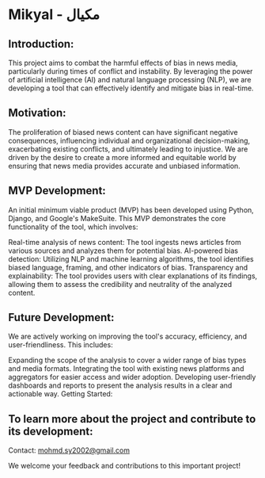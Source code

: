 # Mikyal - مكيال
## Introduction:

This project aims to combat the harmful effects of bias in news media, particularly during times of conflict and instability. By leveraging the power of artificial intelligence (AI) and natural language processing (NLP), we are developing a tool that can effectively identify and mitigate bias in real-time.

## Motivation:

The proliferation of biased news content can have significant negative consequences, influencing individual and organizational decision-making, exacerbating existing conflicts, and ultimately leading to injustice. We are driven by the desire to create a more informed and equitable world by ensuring that news media provides accurate and unbiased information.

## MVP Development:

An initial minimum viable product (MVP) has been developed using Python, Django, and Google's MakeSuite. This MVP demonstrates the core functionality of the tool, which involves:

Real-time analysis of news content: The tool ingests news articles from various sources and analyzes them for potential bias.
AI-powered bias detection: Utilizing NLP and machine learning algorithms, the tool identifies biased language, framing, and other indicators of bias.
Transparency and explainability: The tool provides users with clear explanations of its findings, allowing them to assess the credibility and neutrality of the analyzed content.

## Future Development:

We are actively working on improving the tool's accuracy, efficiency, and user-friendliness. This includes:

Expanding the scope of the analysis to cover a wider range of bias types and media formats.
Integrating the tool with existing news platforms and aggregators for easier access and wider adoption.
Developing user-friendly dashboards and reports to present the analysis results in a clear and actionable way.
Getting Started:

## To learn more about the project and contribute to its development:

Contact: mohmd.sy2002@gmail.com

We welcome your feedback and contributions to this important project!
